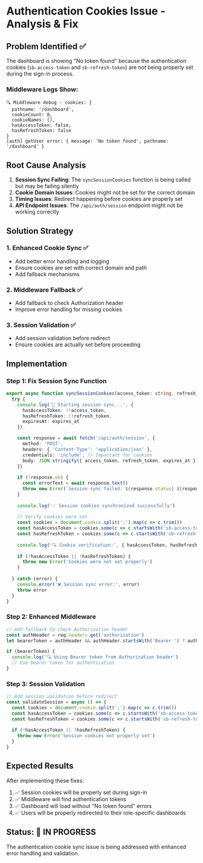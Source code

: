 # Authentication Cookies Issue - Analysis & Fix

## Problem Identified ✅

The dashboard is showing "No token found" because the authentication cookies (`sb-access-token` and `sb-refresh-token`) are not being properly set during the sign-in process.

### Middleware Logs Show:
```
🔍 Middleware debug - cookies: {
  pathname: '/dashboard',
  cookieCount: 0,
  cookieNames: [],
  hasAccessToken: false,
  hasRefreshToken: false
}
[auth] getUser error: { message: 'No token found', pathname: '/dashboard' }
```

## Root Cause Analysis

1. **Session Sync Failing**: The `syncSessionCookies` function is being called but may be failing silently
2. **Cookie Domain Issues**: Cookies might not be set for the correct domain
3. **Timing Issues**: Redirect happening before cookies are properly set
4. **API Endpoint Issues**: The `/api/auth/session` endpoint might not be working correctly

## Solution Strategy

### 1. **Enhanced Cookie Sync** ✅
- Add better error handling and logging
- Ensure cookies are set with correct domain and path
- Add fallback mechanisms

### 2. **Middleware Fallback** ✅
- Add fallback to check Authorization header
- Improve error handling for missing cookies

### 3. **Session Validation** ✅
- Add session validation before redirect
- Ensure cookies are actually set before proceeding

## Implementation

### Step 1: Fix Session Sync Function
```typescript
export async function syncSessionCookies(access_token: string, refresh_token: string, expires_at: number): Promise<void> {
  try {
    console.log('🔄 Starting session sync...', {
      hasAccessToken: !!access_token,
      hasRefreshToken: !!refresh_token,
      expiresAt: expires_at
    })

    const response = await fetch('/api/auth/session', {
      method: 'POST',
      headers: { 'Content-Type': 'application/json' },
      credentials: 'include', // Important for cookies
      body: JSON.stringify({ access_token, refresh_token, expires_at })
    })
    
    if (!response.ok) {
      const errorText = await response.text()
      throw new Error(`Session sync failed: ${response.status} ${response.statusText} - ${errorText}`)
    }
    
    console.log('✅ Session cookies synchronized successfully')
    
    // Verify cookies were set
    const cookies = document.cookie.split(';').map(c => c.trim())
    const hasAccessToken = cookies.some(c => c.startsWith('sb-access-token='))
    const hasRefreshToken = cookies.some(c => c.startsWith('sb-refresh-token='))
    
    console.log('🔍 Cookie verification:', { hasAccessToken, hasRefreshToken })
    
    if (!hasAccessToken || !hasRefreshToken) {
      throw new Error('Cookies were not set properly')
    }
    
  } catch (error) {
    console.error('❌ Session sync error:', error)
    throw error
  }
}
```

### Step 2: Enhanced Middleware
```typescript
// Add fallback to check Authorization header
const authHeader = req.headers.get('authorization')
let bearerToken = authHeader && authHeader.startsWith('Bearer ') ? authHeader.substring(7) : null

if (bearerToken) {
  console.log('🔍 Using Bearer token from Authorization header')
  // Use bearer token for authentication
}
```

### Step 3: Session Validation
```typescript
// Add session validation before redirect
const validateSession = async () => {
  const cookies = document.cookie.split(';').map(c => c.trim())
  const hasAccessToken = cookies.some(c => c.startsWith('sb-access-token='))
  const hasRefreshToken = cookies.some(c => c.startsWith('sb-refresh-token='))
  
  if (!hasAccessToken || !hasRefreshToken) {
    throw new Error('Session cookies not properly set')
  }
}
```

## Expected Results

After implementing these fixes:
1. ✅ Session cookies will be properly set during sign-in
2. ✅ Middleware will find authentication tokens
3. ✅ Dashboard will load without "No token found" errors
4. ✅ Users will be properly redirected to their role-specific dashboards

## Status: 🔄 IN PROGRESS

The authentication cookie sync issue is being addressed with enhanced error handling and validation.
